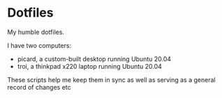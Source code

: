 # Dotfiles

My humble dotfiles.

I have two computers:

  - picard, a custom-built desktop running Ubuntu 20.04
  - troi, a thinkpad x220 laptop running Ubuntu 20.04

These scripts help me keep them in sync as well as serving as a general record
of changes etc

